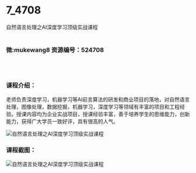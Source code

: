# 7_4708
自然语言处理之AI深度学习顶级实战课程
<br/></br>
<h3>微:mukewang8 资源编号：524708</h3>
<br/></br>
<h3>课程介绍：</h3>
<p>老师负责深度学习，机器学习等AI前言算法的研发和商业项目的落地，对自然语言处理，图像处理，数据挖掘，机器学习，深度学习等领域有丰富的项目和工程经验。授课内容均为企业实战项目，授课经验丰富，善于培养学生的思维能力，创新能力，获得广大学员一致好评，具有很高的人气。</p>
<p><img src="https://www.ko996.com/wp-content/uploads/img/2019/02/4-13-300x169.png" alt="自然语言处理之AI深度学习顶级实战课程"></p>
<h3>课程截图：</h3>
<p><img src="https://www.ko996.com/wp-content/uploads/img/2019/02/1-28.png" alt="自然语言处理之AI深度学习顶级实战课程"></p>
